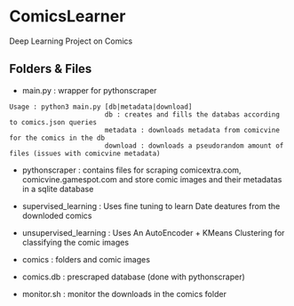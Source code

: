 # ComicsLearner

Deep Learning Project on Comics

## Folders & Files


- main.py : wrapper for pythonscraper 
```
Usage : python3 main.py [db|metadata|download]
                        db : creates and fills the databas according to comics.json queries
                        metadata : downloads metadata from comicvine for the comics in the db
                        download : downloads a pseudorandom amount of files (issues with comicvine metadata)
```
- pythonscraper : contains files for scraping comicextra.com, comicvine.gamespot.com and store comic images and their metadatas in a sqlite database
- supervised_learning : Uses fine tuning to learn Date deatures from the downloded comics
- unsupervised_learning : Uses An AutoEncoder + KMeans Clustering for classifying the comic images
- comics : folders and comic images

- comics.db : prescraped database (done with pythonscraper)
- monitor.sh : monitor the downloads in the comics folder
